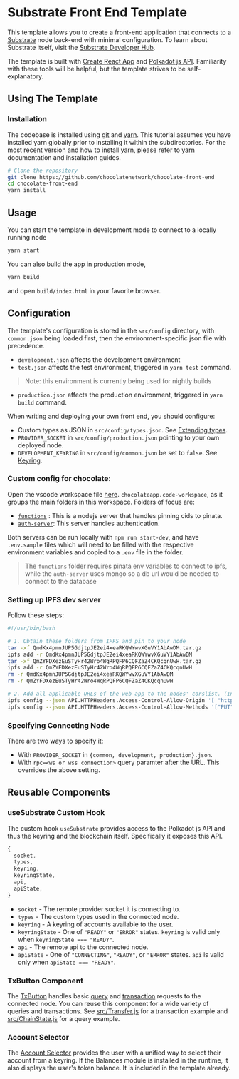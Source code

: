 # Substrate Front End Template

This template allows you to create a front-end application that connects to a
[Substrate](https://github.com/paritytech/substrate) node back-end with minimal
configuration. To learn about Substrate itself, visit the
[Substrate Developer Hub](https://substrate.dev).

The template is built with [Create React App](https://github.com/facebook/create-react-app)
and [Polkadot js API](https://polkadot.js.org/api/). Familiarity with these tools
will be helpful, but the template strives to be self-explanatory.

## Using The Template

### Installation

The codebase is installed using [git](https://git-scm.com/) and [yarn](https://yarnpkg.com/). This tutorial assumes you have installed yarn globally prior to installing it within the subdirectories. For the most recent version and how to install yarn, please refer to [yarn](https://yarnpkg.com/) documentation and installation guides.

```bash
# Clone the repository
git clone https://github.com/chocolatenetwork/chocolate-front-end
cd chocolate-front-end
yarn install
```

## Usage

You can start the template in development mode to connect to a locally running node

```bash
yarn start
```

You can also build the app in production mode,

```bash
yarn build
```

and open `build/index.html` in your favorite browser.

## Configuration

The template's configuration is stored in the `src/config` directory, with
`common.json` being loaded first, then the environment-specific json file with precedence.

- `development.json` affects the development environment
- `test.json` affects the test environment, triggered in `yarn test` command.
> Note: this environment is currently being used for nightly builds
- `production.json` affects the production environment, triggered in
  `yarn build` command.

When writing and deploying your own front end, you should configure:

- Custom types as JSON in `src/config/types.json`. See
  [Extending types](https://polkadot.js.org/api/start/types.extend.html).
- `PROVIDER_SOCKET` in `src/config/production.json` pointing to your own
  deployed node.
- `DEVELOPMENT_KEYRING` in `src/config/common.json` be set to `false`.
  See [Keyring](https://polkadot.js.org/api/start/keyring.html).

### Custom config for chocolate:

Open the vscode workspace file [here](./chocolateapp.code-workspace). `chocolateapp.code-workspace`, as it groups the main folders in this workspace. Folders of focus are: 

   * [`functions`](./functions/) : This is a nodejs server that handles pinning cids to pinata.
   * [`auth-server`](./polkadot-apac-hackathon/auth-server/): This server handles authentication.

Both servers can be run locally with `npm run start-dev`, and have `.env.sample` files which will need to be filled with the respective environment variables and copied to a `.env` file in the folder.

> The `functions` folder requires pinata env variables to connect to ipfs, while the `auth-server` uses mongo so a db url would be needed to connect to the database

### Setting up IPFS dev server

Follow these steps:
```sh
#!/usr/bin/bash

# 1. Obtain these folders from IPFS and pin to your node 
tar -xf QmdKx4pmnJUP5GdjtpJE2ei4xeaRKQWYwvXGuVY1AbAwDM.tar.gz
ipfs add -r QmdKx4pmnJUP5GdjtpJE2ei4xeaRKQWYwvXGuVY1AbAwDM
tar -xf QmZYFDXezEuSTyHr42Wro4WqRPQFP6CQFZaZ4CKQcqnUwH.tar.gz 
ipfs add -r QmZYFDXezEuSTyHr42Wro4WqRPQFP6CQFZaZ4CKQcqnUwH
rm -r QmdKx4pmnJUP5GdjtpJE2ei4xeaRKQWYwvXGuVY1AbAwDM
rm -r QmZYFDXezEuSTyHr42Wro4WqRPQFP6CQFZaZ4CKQcqnUwH

# 2. Add all applicable URLs of the web app to the nodes' corslist. (Include the ipfs webui's public url if need be)
ipfs config --json API.HTTPHeaders.Access-Control-Allow-Origin '[ "http://localhost:8000", "https://8000-chocolatene-chocolatefr-7k0gu7e2nvn.ws-eu54.gitpod.io", "http://localhost:3000", "http://127.0.0.1:5001", "https://webui.ipfs.io"]'
ipfs config --json API.HTTPHeaders.Access-Control-Allow-Methods '["PUT", "POST"]'

```
### Specifying Connecting Node

There are two ways to specify it:

- With `PROVIDER_SOCKET` in `{common, development, production}.json`.
- With `rpc=<ws or wss connection>` query paramter after the URL. This overrides the above setting.

## Reusable Components

### useSubstrate Custom Hook

The custom hook `useSubstrate` provides access to the Polkadot js API and thus the
keyring and the blockchain itself. Specifically it exposes this API.

```js
{
  socket,
  types,
  keyring,
  keyringState,
  api,
  apiState,
}
```

- `socket` - The remote provider socket it is connecting to.
- `types` - The custom types used in the connected node.
- `keyring` - A keyring of accounts available to the user.
- `keyringState` - One of `"READY"` or `"ERROR"` states. `keyring` is valid
  only when `keyringState === "READY"`.
- `api` - The remote api to the connected node.
- `apiState` - One of `"CONNECTING"`, `"READY"`, or `"ERROR"` states. `api` is valid
  only when `apiState === "READY"`.

### TxButton Component

The [TxButton](./src/substrate-lib/components/TxButton.js) handles basic
[query](https://polkadot.js.org/api/start/api.query.html) and
[transaction](https://polkadot.js.org/api/start/api.tx.html) requests to the
connected node. You can reuse this component for a wide variety of queries and
transactions. See [src/Transfer.js](./src/Transfer.js) for a transaction example
and [src/ChainState.js](./src/ChainState.js) for a query example.

### Account Selector

The [Account Selector](./src/AccountSelector.js) provides the user with a unified way to
select their account from a keyring. If the Balances module is installed in the runtime,
it also displays the user's token balance. It is included in the template already.
